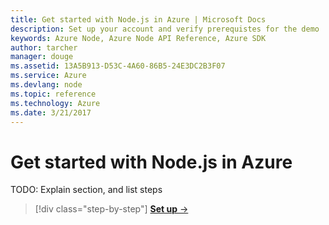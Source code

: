 ```yaml
---
title: Get started with Node.js in Azure | Microsoft Docs
description: Set up your account and verify prerequistes for the demo
keywords: Azure Node, Azure Node API Reference, Azure SDK
author: tarcher
manager: douge
ms.assetid: 13A5B913-D53C-4A60-86B5-24E3DC2B3F07
ms.service: Azure
ms.devlang: node
ms.topic: reference
ms.technology: Azure
ms.date: 3/21/2017
---
```


# Get started with Node.js in Azure

TODO: Explain section, and list steps

>[!div class="step-by-step"]
[**Set up** &rarr;](get-started-setup.md)